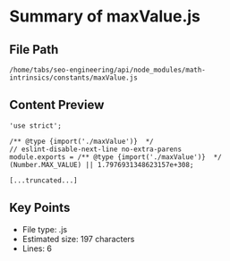 # Summary of maxValue.js
  
## File Path
`/home/tabs/seo-engineering/api/node_modules/math-intrinsics/constants/maxValue.js`

## Content Preview
```
'use strict';

/** @type {import('./maxValue')}  */
// eslint-disable-next-line no-extra-parens
module.exports = /** @type {import('./maxValue')}  */ (Number.MAX_VALUE) || 1.7976931348623157e+308;

[...truncated...]
```

## Key Points
- File type: .js
- Estimated size: 197 characters
- Lines: 6
